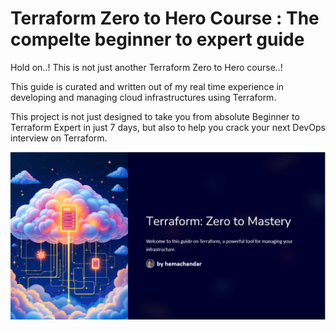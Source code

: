 # Terraform Zero to Hero Course : The compelte beginner to expert guide

Hold on..! This is not just another Terraform Zero to Hero course..!

This guide is curated and written out of my real time experience in developing and managing cloud infrastructures using Terraform. 

This project is not just designed to take you from absolute Beginner to Terraform Expert in just 7 days, but also to help you crack your next DevOps interview on Terraform.

![Alt text](.pictures/main_pic.png?raw=true "Intro")
